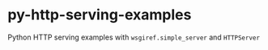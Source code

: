 py-http-serving-examples
========================

Python HTTP serving examples with `wsgiref.simple_server` and `HTTPServer`
